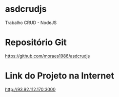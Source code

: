 # asdcrudjs
Trabalho CRUD - NodeJS

# Repositório Git
https://github.com/moraes1986/asdcrudjs

# Link do Projeto na Internet
http://93.92.112.170:3000
